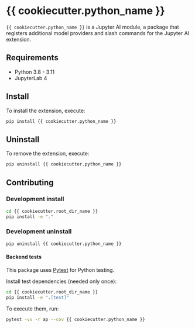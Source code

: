 # {{ cookiecutter.python_name }}

`{{ cookiecutter.python_name }}` is a Jupyter AI module, a package
that registers additional model providers and slash commands for the Jupyter AI
extension.

## Requirements

- Python 3.8 - 3.11
- JupyterLab 4

## Install

To install the extension, execute:

```bash
pip install {{ cookiecutter.python_name }}
```

## Uninstall

To remove the extension, execute:

```bash
pip uninstall {{ cookiecutter.python_name }}
```

## Contributing

### Development install

```bash
cd {{ cookiecutter.root_dir_name }}
pip install -e "."
```

### Development uninstall

```bash
pip uninstall {{ cookiecutter.python_name }}
```

#### Backend tests

This package uses [Pytest](https://docs.pytest.org/) for Python testing.

Install test dependencies (needed only once):

```sh
cd {{ cookiecutter.root_dir_name }}
pip install -e ".[test]"
```

To execute them, run:

```sh
pytest -vv -r ap --cov {{ cookiecutter.python_name }}
```
